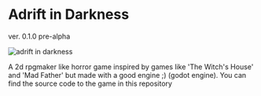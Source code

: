 # Adrift in Darkness
ver. 0.1.0 pre-alpha  

![adrift in darkness](https://github.com/wYvernBW/Adrift-in-Darkness/blob/master/screenshots/screenshot1.PNG)

A 2d rpgmaker like horror game inspired by games like 'The Witch's House' and 'Mad Father' but made with a good engine ;) (godot engine). You can find the source code to the game in this repository

